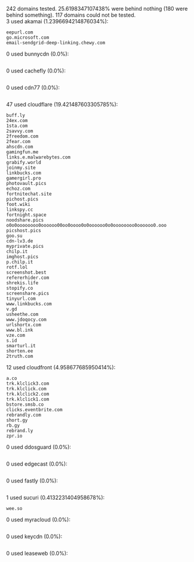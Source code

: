 242 domains tested. 25.6198347107438% were behind nothing (180 were behind something). 117 domains could not be tested.<br>
3 used akamai (1.2396694214876034%):
```
eepurl.com
go.microsoft.com
email-sendgrid-deep-linking.chewy.com
```

0 used bunnycdn (0.0%):
```

```

0 used cachefly (0.0%):
```

```

0 used cdn77 (0.0%):
```

```

47 used cloudflare (19.421487603305785%):
```
buff.ly
24ex.com
1sta.com
2savvy.com
2freedom.com
2fear.com
ahscdn.com
gamingfun.me
links.e.malwarebytes.com
grabify.world
joinmy.site
linkbucks.com
gamergirl.pro
photovault.pics
echoz.com
fortnitechat.site
pichost.pics
foot.wiki
linkspy.cc
fortnight.space
noodshare.pics
o0o0oooooooo0oooooo00oo0oooo0o0oooooo0o0oooooooo0oooooo0.ooo
picshost.pics
goo.su
cdn-lv3.de
myprivate.pics
chilp.it
imghost.pics
p.chilp.it
rotf.lol
screenshot.best
refererhider.com
shrekis.life
stopify.co
screenshare.pics
tinyurl.com
www.linkbucks.com
v.gd
usheethe.com
www.jdoqocy.com
urlshortx.com
www.bl.ink
vze.com
s.id
smarturl.it
shorten.ee
2truth.com
```

12 used cloudfront (4.958677685950414%):
```
a.co
trk.klclick3.com
trk.klclick.com
trk.klclick2.com
trk.klclick1.com
bstore.smsb.co
clicks.eventbrite.com
rebrandly.com
short.gy
rb.gy
rebrand.ly
zpr.io
```

0 used ddosguard (0.0%):
```

```

0 used edgecast (0.0%):
```

```

0 used fastly (0.0%):
```

```

1 used sucuri (0.4132231404958678%):
```
wee.so
```

0 used myracloud (0.0%):
```

```

0 used keycdn (0.0%):
```

```

0 used leaseweb (0.0%):
```

```
